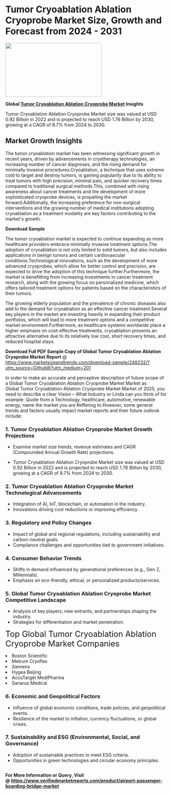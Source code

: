 <H1>Tumor Cryoablation Ablation Cryoprobe Market Size, Growth and Forecast from 2024 - 2031</H1><img class="aligncenter size-medium wp-image-584254" src="https://thirdeyenews.in/wp-content/uploads/2024/09/Global-Market-Research-300x168.jpeg" alt="" width="300" height="168" /><p><strong>Global&nbsp;<a href="https://www.marketsizeandtrends.com/download-sample/248232/?utm_source=Github8j?utm_medium=201">Tumor Cryoablation Ablation Cryoprobe Market</a> Insights</strong></p><p>Tumor Cryoablation Ablation Cryoprobe Market size was valued at USD 0.92 Billion in 2022 and is projected to reach USD 1.76 Billion by 2030, growing at a CAGR of 8.7% from 2024 to 2030.</p><p><h2>Market Growth Insights</h2> <p>The tumor cryoablation market has been witnessing significant growth in recent years, driven by advancements in cryotherapy technologies, an increasing number of cancer diagnoses, and the rising demand for minimally invasive procedures.Cryoablation, a technique that uses extreme cold to target and destroy tumors, is gaining popularity due to its ability to treat tumors with high precision, minimal pain, and quicker recovery times compared to traditional surgical methods.This, combined with rising awareness about cancer treatments and the development of more sophisticated cryoprobe devices, is propelling the market forward.Additionally, the increasing preference for non-surgical interventions and the growing number of medical institutions adopting cryoablation as a treatment modality are key factors contributing to the market's growth.</p> <p><strong>Download Sample</strong></p> <p>The tumor cryoablation market is expected to continue expanding as more healthcare providers embrace minimally invasive treatment options.The adoption of cryoablation is not only limited to solid tumors, but also includes applications in benign tumors and certain cardiovascular conditions.Technological innovations, such as the development of more advanced cryoprobes, which allow for better control and precision, are expected to drive the adoption of this technique further.Furthermore, the market is benefitting from increasing investments in cancer treatment research, along with the growing focus on personalized medicine, which offers tailored treatment options for patients based on the characteristics of their tumors.</p> <p>The growing elderly population and the prevalence of chronic diseases also add to the demand for cryoablation as an effective cancer treatment.Several key players in the market are investing heavily in expanding their product portfolios, which will lead to more treatment options and a competitive market environment.Furthermore, as healthcare systems worldwide place a higher emphasis on cost-effective treatments, cryoablation presents an attractive alternative due to its relatively low cost, short recovery times, and reduced hospital stays.</p> <p><span class=""><strong>Download Full PDF Sample Copy of Global Tumor Cryoablation Ablation Cryoprobe Market Report</strong> @ <a href="https://www.marketsizeandtrends.com/download-sample/248232/?utm_source=Github8j?utm_medium=201" target="_blank">https://www.marketsizeandtrends.com/download-sample/248232/?utm_source=Github8j?utm_medium=201</a></span></p><p>In order to make an accurate and perceptive description of future scope of a Global&nbsp;Tumor Cryoablation Ablation Cryoprobe Market Market as Global&nbsp;Tumor Cryoablation Ablation Cryoprobe Market Market of 2025, you need to describe a clear Vision &ndash; What Industry or Linda can you think of for example: Quote from a Technology, healthcare, automotive, renewable energy, name the market you are Reffering to.However, some general trends and factors usually impact market reports and their future outlook include:</p><h3>1.&nbsp;<strong>Tumor Cryoablation Ablation Cryoprobe Market Growth Projections</strong></h3><ul><li>Examine market size trends, revenue estimates and CAGR (Compounded Annual Growth Rate) projections.</li><li><p>Tumor Cryoablation Ablation Cryoprobe Market size was valued at USD 0.92 Billion in 2022 and is projected to reach USD 1.76 Billion by 2030, growing at a CAGR of 8.7% from 2024 to 2030.</p></li></ul><h3>2.&nbsp;<strong>Tumor Cryoablation Ablation Cryoprobe Market Technological Advancements</strong></h3><ul><li>Integration of AI, IoT, blockchain, or automation in the industry.</li><li>Innovations driving cost reductions or improving efficiency.</li></ul><h3>3.&nbsp;<strong>Regulatory and Policy Changes</strong></h3><ul><li>Impact of global and regional regulations, including sustainability and carbon-neutral goals.</li><li>Compliance challenges and opportunities tied to government initiatives.</li></ul><h3>4.&nbsp;<strong>Consumer Behavior Trends</strong></h3><ul><li>Shifts in demand influenced by generational preferences (e.g., Gen Z, Millennials).</li><li>Emphasis on eco-friendly, ethical, or personalized products/services.</li></ul><h3>5.&nbsp;<strong>Global Tumor Cryoablation Ablation Cryoprobe Market Competitive Landscape</strong></h3><ul><li>Analysis of key players, new entrants, and partnerships shaping the industry.</li><li>Strategies for differentiation and market penetration.</li></ul><p data-pm-slice="1 1 []"><span style="color: inherit; font-family: inherit; font-size: 25px;">Top Global Tumor Cryoablation Ablation Cryoprobe Market Companies</span></p><div class="" data-test-id=""><p><li>Boston Scientific</li><li> Metrum Cryoflex</li><li> Siemens</li><li> Hygea Beijing</li><li> AccuTarget MediPharma</li><li> Sanarus Medical</li></p></div><h3>6.&nbsp;<strong>Economic and Geopolitical Factors</strong></h3><ul><li>Influence of global economic conditions, trade policies, and geopolitical events.</li><li>Resilience of the market to inflation, currency fluctuations, or global crises.</li></ul><h3>7.&nbsp;<strong>Sustainability and ESG (Environmental, Social, and Governance)</strong></h3><ul><li>Adoption of sustainable practices to meet ESG criteria.</li><li>Opportunities in green technologies and circular economy principles.</li></ul><h2><strong style="font-size: 14px;">For More Information or Query, Visit @&nbsp;</strong><a style="background-color: #ffffff; font-size: 14px;" href="https://www.marketsizeandtrends.com/report/tumor-cryoablation-ablation-cryoprobe-market/" target="_blank">https://www.verifiedmarketreports.com/product/airport-passenger-boarding-bridge-market</a></h2>